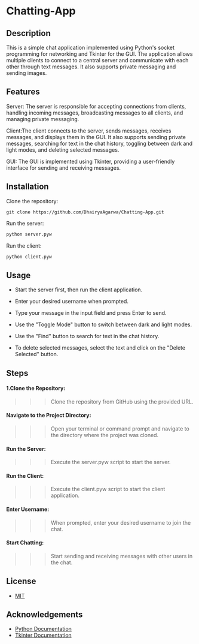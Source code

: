 # Chatting-App
## Description
This is a simple chat application implemented using Python's socket programming for networking and Tkinter for the GUI. The application allows multiple clients to connect to a central server and communicate with each other through text messages. It also supports private messaging and sending images.
## Features
Server: The server is responsible for accepting connections from clients, handling incoming messages, broadcasting messages to all clients, and managing private messaging.

Client:The client connects to the server, sends messages, receives messages, and displays them in the GUI. It also supports sending private messages, searching for text in the chat history, toggling between dark and light modes, and deleting selected messages.

GUI: The GUI is implemented using Tkinter, providing a user-friendly interface for sending and receiving messages.

## Installation

Clone the repository:

```
git clone https://github.com/DhairyaAgarwa/Chatting-App.git
```
Run the server:

```bash
python server.pyw
```
Run the client:
```bash
python client.pyw
```
## Usage
- Start the server first, then run the client application.

- Enter your desired username when prompted.

- Type your message in the input field and press Enter to send.

- Use the "Toggle Mode" button to switch between dark and light modes.

- Use the "Find" button to search for text in the chat history.

- To delete selected messages, select the text and click on the "Delete Selected" button.

## Steps
#### 1.Clone the Repository:
>>>Clone the repository from GitHub using the provided URL.

#### Navigate to the Project Directory:
>>>Open your terminal or command prompt and navigate to the directory where the project was cloned.

#### Run the Server:
>>>Execute the server.pyw script to start the server.

#### Run the Client:
>>>Execute the client.pyw script to start the client application.

#### Enter Username:
>>>When prompted, enter your desired username to join the chat.

#### Start Chatting:
>>>Start sending and receiving messages with other users in the chat.


## License

  - [MIT](https://choosealicense.com/licenses/mit/)


## Acknowledgements

 - [Python Documentation](https://docs.python.org/3/library/socket.html)
 - [Tkinter Documentation](https://docs.python.org/3/library/tkinter.html)

